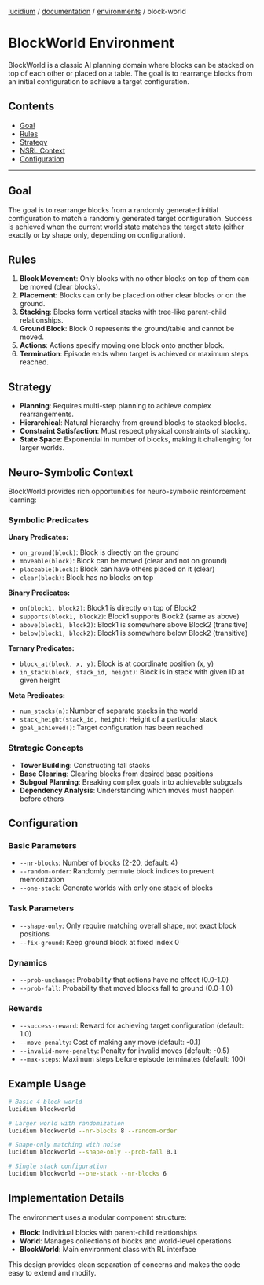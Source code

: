 [lucidium](https://github.com/theokoles7/lucidium) / [documentation](https://github.com/theokoles7/lucidium/blob/main/documentation/README.md) / [environments](../README.md) / block-world

# BlockWorld Environment

BlockWorld is a classic AI planning domain where blocks can be stacked on top of each other or placed on a table. The goal is to rearrange blocks from an initial configuration to achieve a target configuration.

## Contents
* [Goal](#goal)
* [Rules](#rules)
* [Strategy](#strategy)
* [NSRL Context](#neuro-symbolic-context)
* [Configuration](#configuration)

---

## Goal

The goal is to rearrange blocks from a randomly generated initial configuration to match a randomly generated target configuration. Success is achieved when the current world state matches the target state (either exactly or by shape only, depending on configuration).

## Rules

1. **Block Movement**: Only blocks with no other blocks on top of them can be moved (clear blocks).
2. **Placement**: Blocks can only be placed on other clear blocks or on the ground.
3. **Stacking**: Blocks form vertical stacks with tree-like parent-child relationships.
4. **Ground Block**: Block 0 represents the ground/table and cannot be moved.
5. **Actions**: Actions specify moving one block onto another block.
6. **Termination**: Episode ends when target is achieved or maximum steps reached.

## Strategy

- **Planning**: Requires multi-step planning to achieve complex rearrangements.
- **Hierarchical**: Natural hierarchy from ground blocks to stacked blocks.
- **Constraint Satisfaction**: Must respect physical constraints of stacking.
- **State Space**: Exponential in number of blocks, making it challenging for larger worlds.

## Neuro-Symbolic Context

BlockWorld provides rich opportunities for neuro-symbolic reinforcement learning:

### Symbolic Predicates

**Unary Predicates:**
- `on_ground(block)`: Block is directly on the ground
- `moveable(block)`: Block can be moved (clear and not on ground)
- `placeable(block)`: Block can have others placed on it (clear)
- `clear(block)`: Block has no blocks on top

**Binary Predicates:**
- `on(block1, block2)`: Block1 is directly on top of Block2
- `supports(block1, block2)`: Block1 supports Block2 (same as above)
- `above(block1, block2)`: Block1 is somewhere above Block2 (transitive)
- `below(block1, block2)`: Block1 is somewhere below Block2 (transitive)

**Ternary Predicates:**
- `block_at(block, x, y)`: Block is at coordinate position (x, y)
- `in_stack(block, stack_id, height)`: Block is in stack with given ID at given height

**Meta Predicates:**
- `num_stacks(n)`: Number of separate stacks in the world
- `stack_height(stack_id, height)`: Height of a particular stack
- `goal_achieved()`: Target configuration has been reached

### Strategic Concepts

- **Tower Building**: Constructing tall stacks
- **Base Clearing**: Clearing blocks from desired base positions
- **Subgoal Planning**: Breaking complex goals into achievable subgoals
- **Dependency Analysis**: Understanding which moves must happen before others

## Configuration

### Basic Parameters

- `--nr-blocks`: Number of blocks (2-20, default: 4)
- `--random-order`: Randomly permute block indices to prevent memorization
- `--one-stack`: Generate worlds with only one stack of blocks

### Task Parameters

- `--shape-only`: Only require matching overall shape, not exact block positions
- `--fix-ground`: Keep ground block at fixed index 0

### Dynamics

- `--prob-unchange`: Probability that actions have no effect (0.0-1.0)
- `--prob-fall`: Probability that moved blocks fall to ground (0.0-1.0)

### Rewards

- `--success-reward`: Reward for achieving target configuration (default: 1.0)
- `--move-penalty`: Cost of making any move (default: -0.1)
- `--invalid-move-penalty`: Penalty for invalid moves (default: -0.5)
- `--max-steps`: Maximum steps before episode terminates (default: 100)

## Example Usage

```bash
# Basic 4-block world
lucidium blockworld

# Larger world with randomization
lucidium blockworld --nr-blocks 8 --random-order

# Shape-only matching with noise
lucidium blockworld --shape-only --prob-fall 0.1

# Single stack configuration
lucidium blockworld --one-stack --nr-blocks 6
```

## Implementation Details

The environment uses a modular component structure:

- **Block**: Individual blocks with parent-child relationships
- **World**: Manages collections of blocks and world-level operations
- **BlockWorld**: Main environment class with RL interface

This design provides clean separation of concerns and makes the code easy to extend and modify.